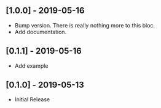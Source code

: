 ## [1.0.0] - 2019-05-16

- Bump version. There is really nothing more to this bloc.
- Add documentation.

## [0.1.1] - 2019-05-16

- Add example

## [0.1.0] - 2019-05-13

- Initial Release
